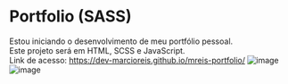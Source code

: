 # Portfolio (SASS)
Estou iniciando o desenvolvimento de meu portfólio pessoal.<br>
Este projeto será em HTML, SCSS e JavaScript.<br>
Link de acesso: https://dev-marcioreis.github.io/mreis-portfolio/
![image](https://user-images.githubusercontent.com/122680054/221367968-1e7eb63c-9799-41eb-bc50-102db3121e9f.png)
![image](https://user-images.githubusercontent.com/122680054/221367992-01667d38-87d0-4d1b-a09d-0a3d4c1c3e4d.png)


